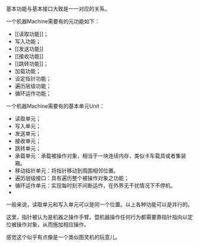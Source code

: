 基本功能与基本接口大致是一一对应的关系。

一个机器Machine需要有的元功能如下：
- [[读取功能]]；
- 写入功能；
- [[发送功能]]
- [[接收功能]]
- [[跳转功能]]；
- 加载功能；
- 设定指针功能；
- 遍历层级功能；
- 循环运作功能；

一个机器Machine需要有的基本单元Unit：
- 读取单元；
- 写入单元；
- 发送单元；
- 接收单元；
- 跳转单元；
- 承载单元：承载被操作对象，相当于一块连续内存，类似卡车载具或者集装箱。
- 移动指针单元：将指针移动到周围相邻位置。
- 遍历层级接口：具有遍历整个被操作对象之功能；
- 循环运作单元：实现每时刻不间断运作，在外界无干扰情况下不停机。
- 


一般来说，读取单元和写入单元可以是同一个位置。以上各种功能可以是并行的。

这里，指针被认为是机器之操作手臂。暨机器操作任何行为都需要靠指针指向以定位被操作对象，从而施加相应操作。

感觉这个似乎有点像是一个类似图灵机的玩意儿。
